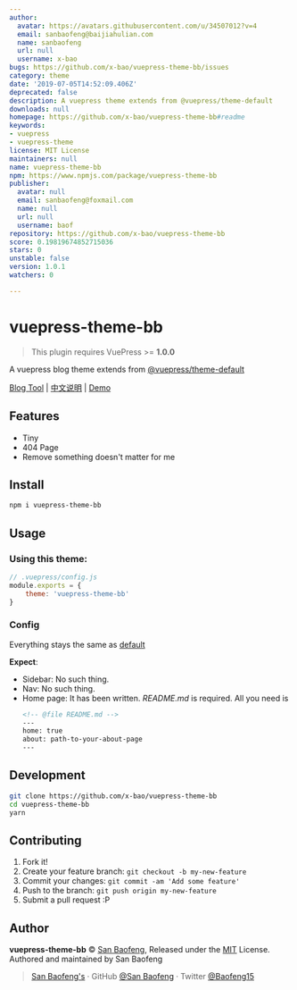 ```yaml
---
author:
  avatar: https://avatars.githubusercontent.com/u/34507012?v=4
  email: sanbaofeng@baijiahulian.com
  name: sanbaofeng
  url: null
  username: x-bao
bugs: https://github.com/x-bao/vuepress-theme-bb/issues
category: theme
date: '2019-07-05T14:52:09.406Z'
deprecated: false
description: A vuepress theme extends from @vuepress/theme-default
downloads: null
homepage: https://github.com/x-bao/vuepress-theme-bb#readme
keywords:
- vuepress
- vuepress-theme
license: MIT License
maintainers: null
name: vuepress-theme-bb
npm: https://www.npmjs.com/package/vuepress-theme-bb
publisher:
  avatar: null
  email: sanbaofeng@foxmail.com
  name: null
  url: null
  username: baof
repository: https://github.com/x-bao/vuepress-theme-bb
score: 0.19819674852715036
stars: 0
unstable: false
version: 1.0.1
watchers: 0

---
```


# vuepress-theme-bb

> This plugin requires VuePress >= **1.0.0**

A vuepress blog theme extends from [@vuepress/theme-default](https://github.com/vuejs/vuepress/blob/master/packages/%40vuepress/theme-default/README.md)

[Blog Tool](https://www.npmjs.com/package/vuepress-plugin-new) | [中文说明](./README-zh.md)  |  [Demo](https://blog.sanbaofengs.com)

## Features

- Tiny
- 404 Page
- Remove something doesn't matter for me

## Install

```bash
npm i vuepress-theme-bb
```

## Usage

### Using this theme:

```js
// .vuepress/config.js
module.exports = {
    theme: 'vuepress-theme-bb'
}
```

### Config

Everything stays the same as [default](https://v1.vuepress.vuejs.org/zh/theme/default-theme-config.html)

**Expect**:
- Sidebar: No such thing.
- Nav: No such thing.
- Home page: It has been written. *README.md* is required. All you need is
    ```md
    <!-- @file README.md -->
    ---
    home: true
    about: path-to-your-about-page
    ---
    ```

## Development

```bash
git clone https://github.com/x-bao/vuepress-theme-bb
cd vuepress-theme-bb
yarn
```

## Contributing

1. Fork it!
2. Create your feature branch: `git checkout -b my-new-feature`
3. Commit your changes: `git commit -am 'Add some feature'`
4. Push to the branch: `git push origin my-new-feature`
5. Submit a pull request :P


## Author

**vuepress-theme-bb** © [San Baofeng](https://github.com/x-bao), Released under the [MIT](./LICENSE) License.<br>
Authored and maintained by San Baofeng

> [San Baofeng's](https://arts.sanbaofengs.com) · GitHub [@San Baofeng](https://github.com/x-bao) · Twitter [@Baofeng15](https://twitter.com/Baofeng15)
